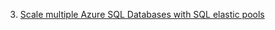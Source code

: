 3. [Scale multiple Azure SQL Databases with SQL elastic pools](https://docs.microsoft.com/en-us/learn/modules/scale-sql-databases-elastic-pools/)
